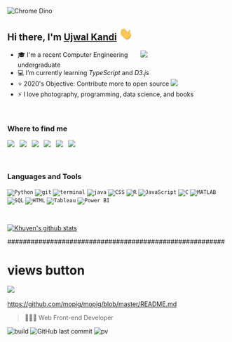  <!--
**UjwalKandi/UjwalKandi** is a ✨ _special_ ✨ repository because its `README.md` (this file) appears on your GitHub profile.
-->

![Chrome Dino](https://mir-s3-cdn-cf.behance.net/project_modules/max_1200/4ff07986208593.5d9a654e92f36.gif)

<h2 align="left">Hi there, I'm <a href="https://www.linkedin.com/in/ujwalkandi" target="_blank" rel="noopener noreferrer">Ujwal Kandi</a> <img src="https://raw.githubusercontent.com/ABSphreak/ABSphreak/master/gifs/Hi.gif" height="30" /></h2>

<a href="https://github.com/UjwalKandi"><img align='right' src='https://github.com/UjwalKandi/UjwalKandi/blob/changes-to-readme/svg/87202985-820dcb80-c2b6-11ea-9f56-7ec461c497c3.gif' width='200"'></a>
- 🎓 I'm a recent Computer Engineering undergraduate 
- 💻 I’m currently learning *TypeScript* and *D3.js* 
- ⭐ 2020's Objective: Contribute more to open source <img src="https://media.giphy.com/media/WUlplcMpOCEmTGBtBW/giphy.gif" width="30">
- ⚡ I love photography, programming, data science, and books 

<br />


### Where to find me 
<p align='left'>
   <a href="https://www.linkedin.com/in/ujwalkandi" target="_blank"><img height="26" src="https://raw.githubusercontent.com/UjwalKandi/UjwalKandi/changes-to-readme/svg/linkedin-icon-2.svg"></a>&nbsp;&nbsp;
<a href="https://twitter.com/UjwalKandiii" target="_blank"><img height="26" src="https://raw.githubusercontent.com/UjwalKandi/UjwalKandi/changes-to-readme/svg/twitter-3.svg"></a>&nbsp;&nbsp;
<a href="https://instagram.com/ujwal_kandi" target="_blank"><img height="26" src="https://raw.githubusercontent.com/UjwalKandi/UjwalKandi/changes-to-readme/svg/instagram-2-1.svg"></a>&nbsp;&nbsp;
<a href="https://www.kaggle.com/ujwalkandi" target="_blank"><img height="26" src="https://raw.githubusercontent.com/UjwalKandi/UjwalKandi/changes-to-readme/svg/Kaggle%20Icon.svg"></a>&nbsp;&nbsp;
<a href="https://public.tableau.com/profile/ujwal.kandi#!/" target="_blank"><img height="26" src="https://raw.githubusercontent.com/UjwalKandi/UjwalKandi/changes-to-readme/svg/tableau-software.svg"></a>&nbsp;&nbsp;
 <a href="https://github.com/UjwalKandi" target="_blank"><img height="26" src="https://raw.githubusercontent.com/UjwalKandi/UjwalKandi/changes-to-readme/svg/github-1.svg"></a>&nbsp;&nbsp;
 </p>

<br />

### Languages and Tools
<code><img height="25" src="https://raw.githubusercontent.com/UjwalKandi/UjwalKandi/changes-to-readme/svg/python-5.svg" alt="Python"></code>
<code><img height="25" src="https://raw.githubusercontent.com/UjwalKandi/UjwalKandi/changes-to-readme/svg/git-icon.svg" alt="git"></code>
<code><img height="24" src="https://raw.githubusercontent.com/UjwalKandi/UjwalKandi/changes-to-readme/svg/terminal-1.svg" alt="terminal"></code>
<code><img height="26" src="https://raw.githubusercontent.com/UjwalKandi/UjwalKandi/changes-to-readme/svg/java-4.svg" alt="java"></code>
<code><img height="25" src="https://raw.githubusercontent.com/UjwalKandi/UjwalKandi/changes-to-readme/svg/css-3.svg" alt="CSS"></code>
<code><img height="25" src="https://raw.githubusercontent.com/UjwalKandi/UjwalKandi/changes-to-readme/svg/r-lang.svg" alt="R"></code>
<code><img height="25" src="https://raw.githubusercontent.com/UjwalKandi/UjwalKandi/changes-to-readme/svg/javascript.svg" alt="JavaScript"></code>
<code><img height="25" src="https://raw.githubusercontent.com/UjwalKandi/UjwalKandi/changes-to-readme/svg/c-2975.svg" alt="C"></code>
<code><img height="25" src="https://raw.githubusercontent.com/UjwalKandi/UjwalKandi/changes-to-readme/svg/Matlab_Logo.png" alt="MATLAB"></code>
<code><img height="26" src="https://raw.githubusercontent.com/UjwalKandi/UjwalKandi/changes-to-readme/svg/sql.png" alt="SQL"></code>
<code><img height="25" src="https://raw.githubusercontent.com/UjwalKandi/UjwalKandi/changes-to-readme/svg/html-5.svg" alt="HTML"></code>
<code><img height="25" src="https://raw.githubusercontent.com/UjwalKandi/UjwalKandi/changes-to-readme/svg/tableau-software.svg" alt="Tableau"></code>
<code><img height="25" src="https://raw.githubusercontent.com/UjwalKandi/UjwalKandi/changes-to-readme/svg/power-bi-1.svg" alt="Power BI"></code>

<br />

[![Khuyen's github stats](https://github-readme-stats.vercel.app/api?username=khuyentran1401&count_private=true&show_icons=true&theme=radical&hide_rank=false)](https://github.com/anuraghazra/github-readme-stats)


########################################################
# views button
![](https://komarev.com/ghpvc/?username=athul&color=green&style=flat-square&label=visitors)

https://github.com/mopig/mopig/blob/master/README.md

> 👨🏻‍💻 Web Front-end Developer

![build](https://github.com/mopig/mopig/workflows/build/badge.svg)
![GitHub last commit](https://img.shields.io/github/last-commit/mopig/mopig)
![pv](https://pageview.vercel.app/?github_user=mopig)
